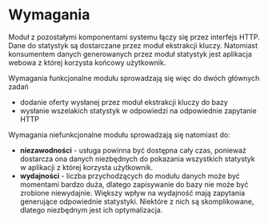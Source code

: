 # Wymagania

Moduł z pozostałymi komponentami systemu łączy się przez interfejs HTTP.
Dane do statystyk są dostarczane przez moduł ekstrakcji kluczy.
Natomiast konsumentem danych generowanych przez moduł statystyk jest aplikacja
webowa z której korzysta końcowy użytkownik.

Wymagania funkcjonalne modułu sprowadzają się więc do dwóch głównych zadań

+ dodanie oferty wysłanej przez moduł ekstrakcji kluczy do bazy
+ wysłanie wszelakich statystyk w odpowiedzi na odpowiednie zapytanie HTTP

Wymagania niefunkcjonalne modułu sprowadzają się natomiast do:

+ **niezawodności** - usługa powinna być dostępna cały czas, ponieważ
  dostarcza ona danych niezbędnych do pokazania wszystkich statystyk w
  aplikacji z której korzysta użytkownik.
+ **wydajności** - liczba przychodzących do modułu danych może być momentami
  bardzo duża, dlatego zapisywanie do bazy nie może być zrobione niewydajnie.
  Większy wpływ na wydajność mają zapytania generujące odpowiednie statystyki.
  Niektóre z nich są skomplikowane, dlatego niezbędnym jest ich optymalizacja.
